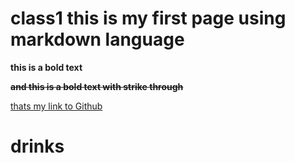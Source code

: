 # class1 this is my first page using markdown language 
**this is a bold text**

**~~and this is a bold text with strike through~~**

[thats my link to Github](https://github.com/Qusaiq)

# drinks
